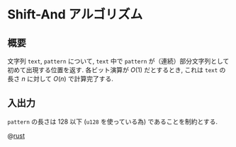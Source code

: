 # Shift-And アルゴリズム

## 概要

文字列 `text`, `pattern` について, `text` 中で `pattern` が（連続）部分文字列として初めて出現する位置を返す.
各ビット演算が $O(1)$ だとするとき, これは `text` の長さ $n$ に対して $O(n)$ で計算完了する.

## 入出力

`pattern` の長さは 128 以下 (`u128` を使っている為) であることを制約とする.

@[rust](procon-rs/src/string/shiftand.rs)
